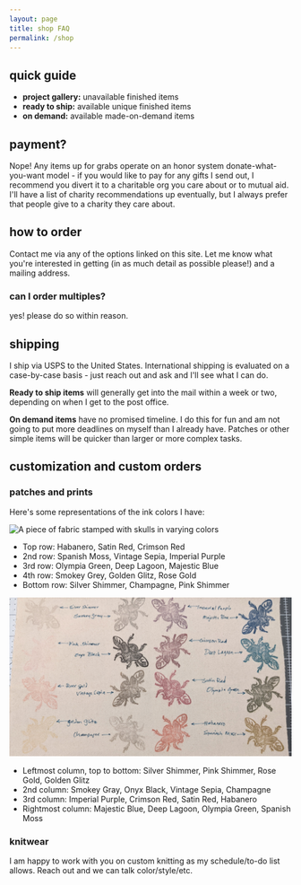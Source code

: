 ```yaml
---
layout: page
title: shop FAQ
permalink: /shop
---
```


## quick guide

- **project gallery:** unavailable finished items
- **ready to ship:** available unique finished items
- **on demand:** available made-on-demand items

## payment?

Nope! Any items up for grabs operate on an honor system donate-what-you-want model - if you would like to pay for any gifts I send out, I recommend you divert it to a charitable org you care about or to mutual aid. I'll have a list of charity recommendations up eventually, but I always prefer that people give to a charity they care about.

## how to order

Contact me via any of the options linked on this site. Let me know what you're interested in getting (in as much detail as possible please!) and a mailing address.

### can I order multiples?

yes! please do so within reason.

## shipping

I ship via USPS to the United States. International shipping is evaluated on a case-by-case basis - just reach out and ask and I'll see what I can do.

**Ready to ship items** will generally get into the mail within a week or two, depending on when I get to the post office.

**On demand items** have no promised timeline. I do this for fun and am not going to put more deadlines on myself than I already have. Patches or other simple items will be quicker than larger or more complex tasks.

## customization and custom orders

### patches and prints

Here's some representations of the ink colors I have:

![A piece of fabric stamped with skulls in varying colors](../assets/img/patchcolors1.jpg)

- Top row: Habanero, Satin Red, Crimson Red
- 2nd row: Spanish Moss, Vintage Sepia, Imperial Purple
- 3rd row: Olympia Green, Deep Lagoon, Majestic Blue
- 4th row: Smokey Grey, Golden Glitz, Rose Gold
- Bottom row: Silver Shimmer, Champagne, Pink Shimmer

![A piece of fabric stamped with scarab beetles in varying colors](../assets/img/patchcolors2.jpg)

- Leftmost column, top to bottom: Silver Shimmer, Pink Shimmer, Rose Gold, Golden Glitz
- 2nd column: Smokey Gray, Onyx Black, Vintage Sepia, Champagne 
- 3rd column: Imperial Purple, Crimson Red, Satin Red, Habanero
- Rightmost column: Majestic Blue, Deep Lagoon, Olympia Green, Spanish Moss

### knitwear

I am happy to work with you on custom knitting as my schedule/to-do list allows. Reach out and we can talk color/style/etc.
